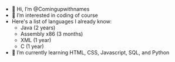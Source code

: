 - 👋 Hi, I’m @Comingupwithnames
- 👀 I’m interested in coding of course
- Here's a list of languages I already know:
   - Java          (2 years)
   - Assembly x86  (3 months)
   - XML           (1 year)
   - C             (1 year)
- 🌱 I’m currently learning HTML, CSS, Javascript, SQL, and Python
